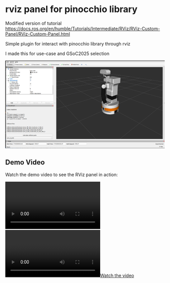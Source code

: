 # rviz panel for pinocchio library

Modified version of tutorial https://docs.ros.org/en/humble/Tutorials/Intermediate/RViz/RViz-Custom-Panel/RViz-Custom-Panel.html

Simple plugin for interact with pinocchio library through rviz

I made this for use-case and GSoC2025 selection

![RViz Panel](img/rviz_plugin.png)

## Demo Video

Watch the demo video to see the RViz panel in action:

![RViz Panel Demo](img/video_rviz_panel.mp4)
[![Watch the video](img/video_rviz_panel.mp4)](https://raw.githubusercontent.com/enrico391/Rviz-pinocchio-panel/main/img/video_rviz_panel.mp4)